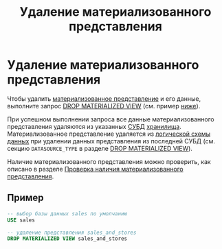 ﻿---
layout: default
title: Удаление материализованного представления
nav_order: 9
parent: Управление схемой данных
grand_parent: Работа с системой
has_children: false
---

# Удаление материализованного представления

Чтобы удалить [материализованное представление](../../../Обзор_понятий_компонентов_и_связей/Основные_понятия/Материализованное_представление/Материализованное_представление.md) 
и его данные, выполните запрос [DROP MATERIALIZED VIEW](../../../Справочная_информация/Запросы_SQLplus/DROP_MATERIALIZED_VIEW/DROP_MATERIALIZED_VIEW.md) 
(см. пример [ниже](#пример)).

При успешном выполнении запроса все данные материализованного представления удаляются из указанных 
[СУБД](../../../Введение/Поддерживаемые_СУБД_хранилища/Поддерживаемые_СУБД_хранилища.md) [хранилища](../../../Обзор_понятий_компонентов_и_связей/Основные_понятия/Хранилище_данных/Хранилище_данных.md). 
Материализованное представление удаляется из [логической схемы данных](../../../Обзор_понятий_компонентов_и_связей/Основные_понятия/Логическая_схема_данных/Логическая_схема_данных.md) 
при удалении данных представления из последней СУБД (см. секцию `DATASOURCE_TYPE` в разделе [DROP MATERIALIZED VIEW](../../../Справочная_информация/Запросы_SQLplus/DROP_MATERIALIZED_VIEW/DROP_MATERIALIZED_VIEW.md)).

Наличие материализованного представления можно проверить, как описано в разделе [Проверка наличия материализованного представления](../Проверка_наличия_логической_сущности/Проверка_наличия_логической_сущности.md#проверка-наличия-материализованного-представления).

## Пример

```sql
-- выбор базы данных sales по умолчанию
USE sales

-- удаление представления sales_and_stores
DROP MATERIALIZED VIEW sales_and_stores
```